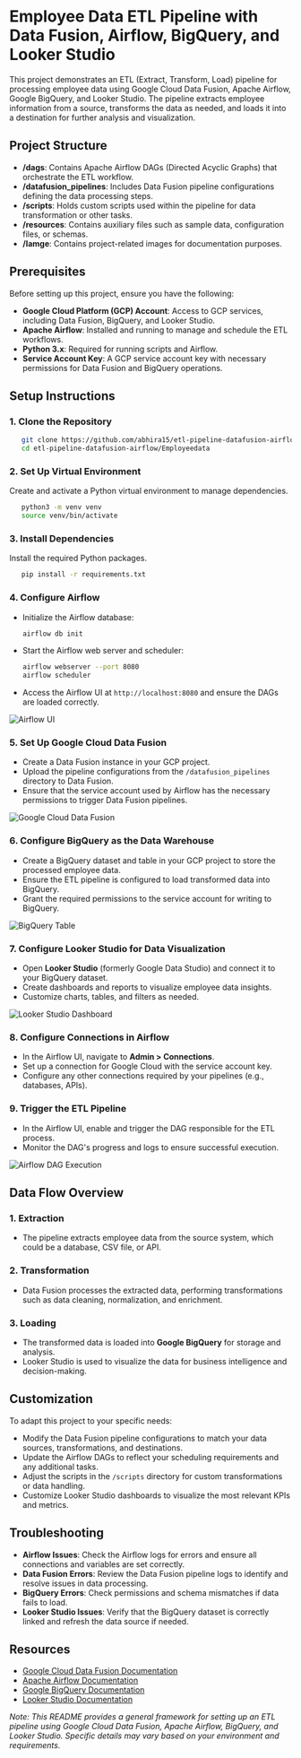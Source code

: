 # Employee Data ETL Pipeline with Data Fusion, Airflow, BigQuery, and Looker Studio

This project demonstrates an ETL (Extract, Transform, Load) pipeline for processing employee data using Google Cloud Data Fusion, Apache Airflow, Google BigQuery, and Looker Studio. The pipeline extracts employee information from a source, transforms the data as needed, and loads it into a destination for further analysis and visualization.

## Project Structure

- **/dags**: Contains Apache Airflow DAGs (Directed Acyclic Graphs) that orchestrate the ETL workflow.
- **/datafusion_pipelines**: Includes Data Fusion pipeline configurations defining the data processing steps.
- **/scripts**: Holds custom scripts used within the pipeline for data transformation or other tasks.
- **/resources**: Contains auxiliary files such as sample data, configuration files, or schemas.
- **/Iamge**: Contains project-related images for documentation purposes.

## Prerequisites

Before setting up this project, ensure you have the following:

- **Google Cloud Platform (GCP) Account**: Access to GCP services, including Data Fusion, BigQuery, and Looker Studio.
- **Apache Airflow**: Installed and running to manage and schedule the ETL workflows.
- **Python 3.x**: Required for running scripts and Airflow.
- **Service Account Key**: A GCP service account key with necessary permissions for Data Fusion and BigQuery operations.

## Setup Instructions

### 1. Clone the Repository

```bash
   git clone https://github.com/abhira15/etl-pipeline-datafusion-airflow.git
   cd etl-pipeline-datafusion-airflow/Employeedata
```

### 2. Set Up Virtual Environment

Create and activate a Python virtual environment to manage dependencies.

```bash
   python3 -m venv venv
   source venv/bin/activate
```

### 3. Install Dependencies

Install the required Python packages.

```bash
   pip install -r requirements.txt
```

### 4. Configure Airflow

- Initialize the Airflow database:

  ```bash
  airflow db init
  ```

- Start the Airflow web server and scheduler:

  ```bash
  airflow webserver --port 8080
  airflow scheduler
  ```

- Access the Airflow UI at `http://localhost:8080` and ensure the DAGs are loaded correctly.

![Airflow UI](https://github.com/abhira15/etl-pipeline-datafusion-airflow/blob/main/Employeedata/Image/Composer.png)

### 5. Set Up Google Cloud Data Fusion

- Create a Data Fusion instance in your GCP project.
- Upload the pipeline configurations from the `/datafusion_pipelines` directory to Data Fusion.
- Ensure that the service account used by Airflow has the necessary permissions to trigger Data Fusion pipelines.

![Google Cloud Data Fusion](https://github.com/abhira15/etl-pipeline-datafusion-airflow/blob/main/Employeedata/Image/Data_Fusion_ETL_Pipeline.png)

### 6. Configure BigQuery as the Data Warehouse

- Create a BigQuery dataset and table in your GCP project to store the processed employee data.
- Ensure the ETL pipeline is configured to load transformed data into BigQuery.
- Grant the required permissions to the service account for writing to BigQuery.

![BigQuery Table](https://github.com/abhira15/etl-pipeline-datafusion-airflow/blob/main/Employeedata/Image/BigQuery.png)

### 7. Configure Looker Studio for Data Visualization

- Open **Looker Studio** (formerly Google Data Studio) and connect it to your BigQuery dataset.
- Create dashboards and reports to visualize employee data insights.
- Customize charts, tables, and filters as needed.

![Looker Studio Dashboard](https://github.com/abhira15/etl-pipeline-datafusion-airflow/blob/main/Employeedata/Image/LookerStudio.png)

### 8. Configure Connections in Airflow

- In the Airflow UI, navigate to **Admin > Connections**.
- Set up a connection for Google Cloud with the service account key.
- Configure any other connections required by your pipelines (e.g., databases, APIs).

### 9. Trigger the ETL Pipeline

- In the Airflow UI, enable and trigger the DAG responsible for the ETL process.
- Monitor the DAG's progress and logs to ensure successful execution.

![Airflow DAG Execution](https://github.com/abhira15/etl-pipeline-datafusion-airflow/blob/main/Employeedata/Image/Pipeline.png)

## Data Flow Overview

### 1. Extraction

- The pipeline extracts employee data from the source system, which could be a database, CSV file, or API.

### 2. Transformation

- Data Fusion processes the extracted data, performing transformations such as data cleaning, normalization, and enrichment.

### 3. Loading

- The transformed data is loaded into **Google BigQuery** for storage and analysis.
- Looker Studio is used to visualize the data for business intelligence and decision-making.

## Customization

To adapt this project to your specific needs:

- Modify the Data Fusion pipeline configurations to match your data sources, transformations, and destinations.
- Update the Airflow DAGs to reflect your scheduling requirements and any additional tasks.
- Adjust the scripts in the `/scripts` directory for custom transformations or data handling.
- Customize Looker Studio dashboards to visualize the most relevant KPIs and metrics.

## Troubleshooting

- **Airflow Issues**: Check the Airflow logs for errors and ensure all connections and variables are set correctly.
- **Data Fusion Errors**: Review the Data Fusion pipeline logs to identify and resolve issues in data processing.
- **BigQuery Errors**: Check permissions and schema mismatches if data fails to load.
- **Looker Studio Issues**: Verify that the BigQuery dataset is correctly linked and refresh the data source if needed.

## Resources

- [Google Cloud Data Fusion Documentation](https://cloud.google.com/data-fusion/docs)
- [Apache Airflow Documentation](https://airflow.apache.org/docs/)
- [Google BigQuery Documentation](https://cloud.google.com/bigquery/docs)
- [Looker Studio Documentation](https://lookerstudio.google.com)

*Note: This README provides a general framework for setting up an ETL pipeline using Google Cloud Data Fusion, Apache Airflow, BigQuery, and Looker Studio. Specific details may vary based on your environment and requirements.*

